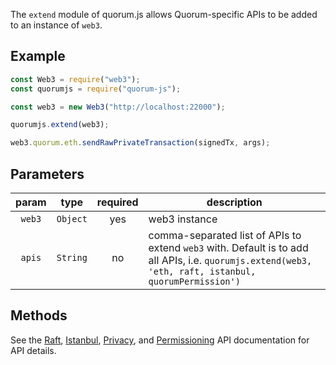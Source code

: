 The `extend` module of quorum.js allows Quorum-specific APIs to be added to an instance of `web3`.

## Example
```js
const Web3 = require("web3");
const quorumjs = require("quorum-js");

const web3 = new Web3("http://localhost:22000");

quorumjs.extend(web3);

web3.quorum.eth.sendRawPrivateTransaction(signedTx, args);
```
## Parameters
| param | type | required | description |
| :---: | :---: | :---: | --- |
| `web3` | `Object` | yes | web3 instance |
| `apis` | `String` | no | comma-separated list of APIs to extend `web3` with. Default is to add all APIs, i.e. `quorumjs.extend(web3, 'eth, raft, istanbul, quorumPermission')` |

## Methods
See the [Raft](../Consensus/Raft-RPC-API.md), [Istanbul](../Consensus/IBFT-RPC-API.md), [Privacy](../APIs/PrivacyAPI.md), and [Permissioning](../APIs/PermissioningAPIs.md) API documentation for API details.

